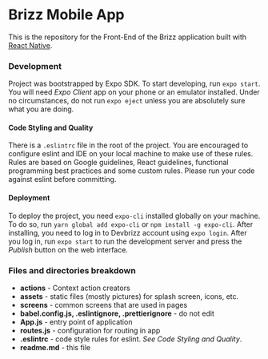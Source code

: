 # Brizz Mobile App

This is the repository for the Front-End of the Brizz application built with [React Native](https://facebook.github.io/react-native/).

### Development

Project was bootstrapped by Expo SDK. To start developing, run `expo start`. You will need _Expo Client_ app on your phone
or an emulator installed. Under no circumstances, do not run `expo eject` unless you are absolutely sure what you are doing.

#### Code Styling and Quality

There is a `.eslintrc` file in the root of the project. You are encouraged to configure eslint and IDE on
your local machine to make use of these rules. Rules are based on Google guidelines, React guidelines, functional
programming best practices and some custom rules. Please run your code against eslint before committing.

#### Deployment

To deploy the project, you need `expo-cli` installed globally on your machine. To do so, run `yarn global add expo-cli` or
`npm install -g expo-cli`. After installing, you need to log in to Devbrizz account using `expo login`. After you log in,
run `expo start` to run the development server and press the _Publish_ button on the web interface.

### Files and directories breakdown

- **actions** - Context action creators
- **assets** - static files (mostly pictures) for splash screen, icons, etc.
- **screens** - common screens that are used in pages
- **babel.config.js, .eslintignore, .prettierignore** - do not edit
- **App.js** - entry point of application
- **routes.js** - configuration for routing in app
- **.eslintrc** - code style rules for eslint. _See Code Styling and Quality_.
- **readme.md** - this file
